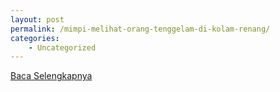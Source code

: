 ```yaml
---
layout: post
permalink: /mimpi-melihat-orang-tenggelam-di-kolam-renang/
categories:
    - Uncategorized
---
```


[Baca Selengkapnya](/08)
